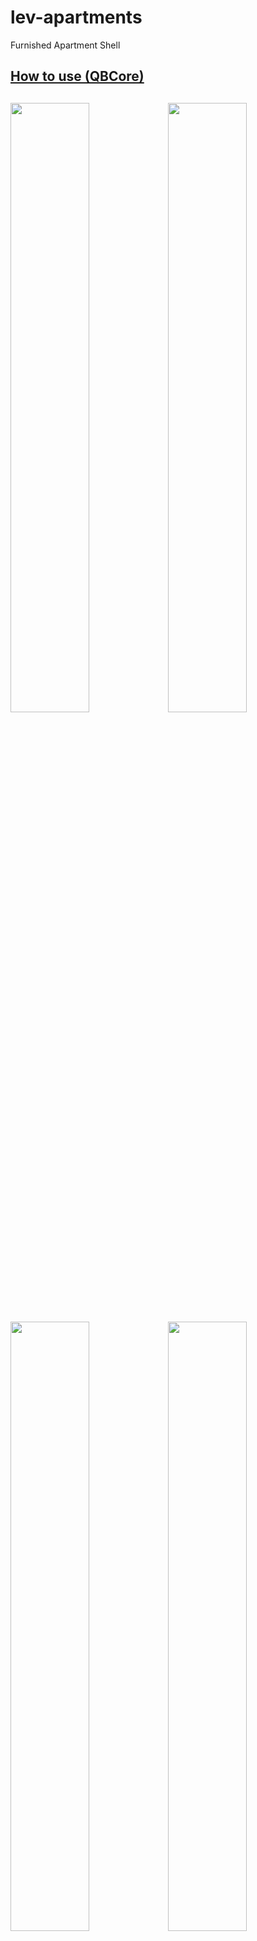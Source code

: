 # lev-apartments
Furnished Apartment Shell

[How to use (QBCore)](#how-to-use)
------
<img src="https://i.imgur.com/OQ8J0xk.png" width=50% height=50%><img src="https://i.imgur.com/g3IhkD1.png" width=50% height=50%>
<img src="https://i.imgur.com/YxW2v8C.png" width=50% height=50%><img src="https://i.imgur.com/1DYVrIJ.png" width=50% height=50%>
<img src="https://i.imgur.com/fLBWXMX.png" width=50% height=50%><img src="https://i.imgur.com/F9GnC2x.png" width=50% height=50%>
------

# How to use
* Put lev_apartment folder to resources folder (make sure you start it via server.cfg)
* Open **qb-interior / client / main.lua** and replace ```CreateApartmentFurnished``` export with this code:
  *
  ```lua
  exports('CreateApartmentFurnished', function(spawn)
	local objects = {}
    local POIOffsets = {}
    POIOffsets.exit = json.decode('{"x": 0.80353, "y": 1.94699, "z": 0.960894, "h": 270.76}')
    POIOffsets.clothes = json.decode('{"x": -7.04442, "y": -2.97699, "z": 0.960894, "h": 181.75}')
    POIOffsets.stash = json.decode('{"x": -3.04442, "y": 2.17699, "z": 0.960894, "h": 181.75}')
    POIOffsets.logout = json.decode('{"x": 1.010176, "y": 2.29546, "z": 0.960894, "h": 91.18}')

	local spawnPointX = 0.089353
	local spawnPointY = -2.67699
	local spawnPointZ = 0.760894
	local spawnPointH = 270.76

    DoScreenFadeOut(500)
    while not IsScreenFadedOut() do
        Wait(10)
    end
	RequestModel(`lev_apartment_shell`)
	while not HasModelLoaded(`lev_apartment_shell`) do
		Wait(3)
	end

	local house = CreateObject(`lev_apartment_shell`, spawn.x, spawn.y, spawn.z, false, false, false)
    FreezeEntityPosition(house, true)
    objects[#objects+1] = house
	TeleportToInterior(spawn.x + spawnPointX, spawn.y + spawnPointY, spawn.z + spawnPointZ, spawnPointH)

	if IsNew then
		SetTimeout(750, function()
			TriggerEvent('qb-clothes:client:CreateFirstCharacter')
			IsNew = false
		end)
	end
    return { objects, POIOffsets }
  end)
  
## Optional
* If you want lighting effect that changes during night and day, go to **qb-apartments / client / main.lua** and find **local function EnterApartment(...)** and replace ```TriggerEvent('qb-weathersync:client:DisableSync')``` with ```TriggerEvent('qb-weathersync:client:EnableSync')```

## Notes
* If you are on **latest** QB-Core, use this snippet instead:
```lua
local function CreateShell(spawn, exitXYZH, model)
    local objects = {}
    local POIOffsets = {}
    POIOffsets.exit = exitXYZH
    DoScreenFadeOut(500)
    while not IsScreenFadedOut() do
        Wait(10)
    end
    RequestModel(model)
    while not HasModelLoaded(model) do
        Wait(1000)
    end
    local house = CreateObject(model, spawn.x, spawn.y, spawn.z, false, false, false)

    local spawnPointX = 0.089353
    local spawnPointY = -2.67699
    local spawnPointZ = 0.760894
    local spawnPointH = 270.76

    FreezeEntityPosition(house, true)
    objects[#objects+1] = house
    TeleportToInterior(spawn.x + spawnPointX, spawn.y + spawnPointY, spawn.z + spawnPointZ, spawnPointH)
    
    return { objects, POIOffsets }
end

exports('CreateShell', function(spawn, exitXYZH, model)
    return CreateShell(spawn, exitXYZH, model)
end)

-- Starting Apartment

exports('CreateApartmentFurnished', function(spawn)

    local exit = json.decode('{"x": 0.80353, "y": 1.94699, "z": 0.960894, "h": 270.76}')
    
    local model = "lev_apartment_shell"
    local obj = CreateShell(spawn, exit, model)
    if obj and obj[2] then
        obj[2].clothes = json.decode('{"x": -7.04442, "y": -2.97699, "z": 0.960894, "h": 181.75}')
        obj[2].stash = json.decode('{"x": -3.04442, "y": 2.17699, "z": 0.960894, "h": 181.75}')
        obj[2].logout = json.decode('{"x": 1.010176, "y": 2.29546, "z": 0.960894, "h": 91.18}')
    end
    if IsNew then
        SetTimeout(750, function()
            TriggerEvent('qb-clothes:client:CreateFirstCharacter')
            IsNew = false
        end)
    end
    return { obj[1], obj[2] }
end)
```
